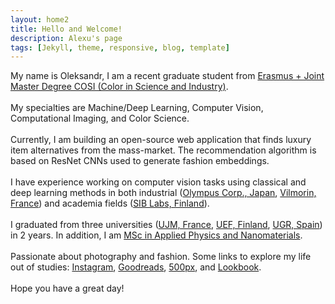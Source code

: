 ```yaml
---
layout: home2
title: Hello and Welcome!
description: Alexu's page
tags: [Jekyll, theme, responsive, blog, template]
---
```


My name is Oleksandr, I am a recent graduate student from [Erasmus + Joint Master Degree COSI (Color in Science and Industry)](https://cosi-master.eu/cosi-master-degree/).
<br /><br />
My specialties are Machine/Deep Learning, Computer Vision, Computational Imaging, and Color Science.
<br /><br />
Currently, I am building an open-source web application that finds luxury item alternatives from the mass-market. The recommendation algorithm is based on ResNet CNNs used to generate fashion embeddings.
<br /><br />
I have experience working on computer vision tasks using classical and deep learning methods in both industrial ([Olympus Corp., Japan](https://www.olympus-global.com/), [Vilmorin, France](https://en.wikipedia.org/wiki/Vilmorin)) and academia fields ([SIB Labs, Finland](https://www.uef.fi/web/siblabs/color-research-laboratory)).
<br /><br />
I graduated from three universities ([UJM, France](https://www.univ-st-etienne.fr/en/index.html), [UEF, Finland](https://www.uef.fi/en/etusivu), [UGR, Spain](https://www.ugr.university/)) in 2 years. In addition, I am [MSc in Applied Physics and Nanomaterials](http://www.univ.kiev.ua/en/departments/ht/).
<br /><br />
Passionate about photography and fashion. Some links to explore my life out of studies: [Instagram](https://www.instagram.com/_alexanch/), [Goodreads](https://www.goodreads.com/user/show/79361670-alex-boiko), [500px](https://500px.com/alexanch), and [Lookbook](https://lookbook.nu/alexanch).
<br /><br />
Hope you have a great day!



<!---
Was awarded by 3 MSc diplomas by:
1. [University Jean Monnet](https://en.wikipedia.org/wiki/Jean_Monnet_University), (member of [University of Lyon](http://www.ens-lyon.fr/indexation/structures-affiliees-lens-et-partenaires/universite-jean-monnet-saint-etienne)), France
2. [University of Granada](https://en.wikipedia.org/wiki/University_of_Granada), Spain
3. [University of Eastern Finland](https://en.wikipedia.org/wiki/University_of_Eastern_Finland), Finland.
<br /><br />
Also, I graduated from Taras Shevchenko National University of Kyiv with the degree of MPhys with Honours in Applied Physics with technical experience in the field.
--->
